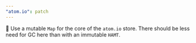 ```yaml
---
"atom.io": patch
---
```


🚀 Use a mutable `Map` for the core of the `atom.io` store. There should be less need for GC here than with an immutable `HAMT`.
